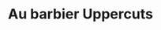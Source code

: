 ---
title: "Au barbier Uppercuts"
url: /vaudreuil-dorion/au-barbier-uppercuts/
shop: hairdresser
---